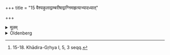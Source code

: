 +++
title = "15 वैश्यकुलाद्वाम्बरीषाद्वाग्निमाहृत्याभ्यादध्यात्"

+++

<details><summary>मूलम्</summary>

वैश्यकुलाद्वाम्बरीषाद्वाग्निमाहृत्याभ्यादध्यात् १५
</details>

<details><summary>Oldenberg</summary>

15. [^7]  He should get fire from a Vaiśya's house or from a frying-pan, and should set it up (as his sacred fire);


[^7]:  15-18. Khādira-Gṛhya I, 5, 3 seqq.
</details>
